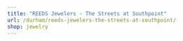 ```yaml
---
title: "REEDS Jewelers - The Streets at Southpoint"
url: /durham/reeds-jewelers-the-streets-at-southpoint/
shop: jewelry
---
```

